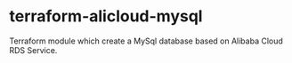 # terraform-alicloud-mysql
Terraform module which create a MySql database based on Alibaba Cloud RDS Service.
